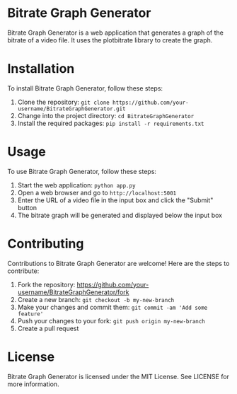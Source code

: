 # Bitrate Graph Generator

Bitrate Graph Generator is a web application that generates a graph of the bitrate of a video file. It uses the plotbitrate library to create the graph.

# Installation

To install Bitrate Graph Generator, follow these steps:

1. Clone the repository: `git clone https://github.com/your-username/BitrateGraphGenerator.git`
2. Change into the project directory: `cd BitrateGraphGenerator`
3. Install the required packages: `pip install -r requirements.txt`
# Usage

To use Bitrate Graph Generator, follow these steps:

1. Start the web application: `python app.py`
2. Open a web browser and go to `http://localhost:5001`
3. Enter the URL of a video file in the input box and click the "Submit" button
4. The bitrate graph will be generated and displayed below the input box

# Contributing

Contributions to Bitrate Graph Generator are welcome! Here are the steps to contribute:

1. Fork the repository: https://github.com/your-username/BitrateGraphGenerator/fork
2. Create a new branch: `git checkout -b my-new-branch`
3. Make your changes and commit them: `git commit -am 'Add some feature'`
4. Push your changes to your fork: `git push origin my-new-branch`
5. Create a pull request

# License

Bitrate Graph Generator is licensed under the MIT License. See LICENSE for more information.
